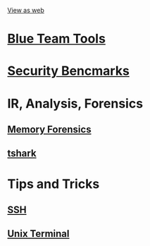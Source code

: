 [View as web](https://hrunkaru.github.io/)

# [Blue Team Tools](bluetools/links.md)

# [Security Bencmarks](SecBenchmark/links.md)

# IR, Analysis, Forensics
## [Memory Forensics](IRAnalysis/MemForensics.md)
## [tshark](IRAnalysis/tshark)



# Tips and Tricks
## [SSH](tipstricks/ssh.md)
## [Unix Terminal](tipstricks/unix_terminal.md)
